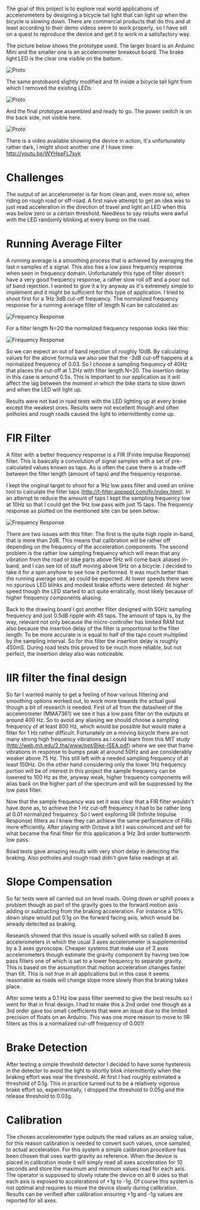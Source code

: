 
The goal of this project is to explore real world applications of accelerometers by designing a bicycle tail light that can light up when the bicycle is slowing down. There are commercial products that do this and at least according to their demo videos seem to work properly, so I have set on a quest to reproduce the device and get it to work in a satisfactory way.

The picture below shows the prototype used. The larger board is an Arduino Mini and the smaller one is an accelerometer breakout board. The brake light LED is the clear one visible on the bottom.

![Proto](Documentation/proto.jpg)

The same protobaord slightly modified and fit inside a bicycle tail light from which I removed the existing LEDs:

![Proto](Documentation/assembled_open.jpg)

And the final prototype assembled and ready to go. The power switch is on the back side, not visible here.

![Proto](Documentation/assembled.jpg)

There is a video available showing the device in action, it's unfortunately rather dark, I might shoot another one if I have time: http://youtu.be/WYHeaFL7syk

Challenges
==========

The output of an accelerometer is far from clean and, even more so, when riding on rough road or off-road. A first naive attempt to get an idea was to just read acceleration in the direction of travel and light an LED when this was below zero or a certain threshold. Needless to say results were awful with the LED randomly blinking at every bump on the road.

Running Average Filter
==========

A running average is a smoothing process that is achieved by averaging the last n samples of a signal. This also has a low pass frequency response when seen in frequency domain. Unfortunately this type of filter doesn't have a very good frequency response, a rather slow roll off and a poor out of band rejection. I wanted to give it a try anyway as it's extremely simple to implement and it might be sufficient for this type of application. I tried to shoot first for a 1Hz 3dB cut-off frequency. The normalized frequency response for a running average filter of length N can be calculated as:

![Frequency Response](Documentation/RunningAverageFreqResp.gif)

For a filter length N=20 the normalized frequency response looks like this:

![Frequency Response](Documentation/RunningAverageFreqPlot.png)

So we can expect an out of band rejection of roughly 10dB. By calculating values for the above formula we also see that the -3dB cut-off happens at a normalized frequency of 0.03. So I choose a sampling frequency of 40Hz that places the cut-off at 1.2Hz with filter length N=20. The insertion delay in this case is around 0.5s. This is important to our application as it will affect the lag between the moment in which the bike starts to slow down and when the LED will light up.

Results were not bad in road tests with the LED lighting up at every brake except the weakest ones. Results were not excellent though and often potholes and rough roads caused the light to intermittently come up.

FIR Filter
============

A filter with a better frequency response is a FIR (Finite Impulse Response) filter. This is basically a convolution of signal samples with a set of pre-calculated values known as taps. As is often the case there is a trade-off between the filter length (amount of taps) and the frequency response. 

I kept the original target to shoot for a 1Hz low pass filter and used an online tool to calculate the filter taps (http://t-filter.appspot.com/fir/index.html). In an attempt to reduce the amount of taps I kept the sampling frequency low at 10Hz so that I could get the 1Hz low pass with just 15 taps. The frequency response as plotted on the mentioned site can be seen below:

![Frequency Response](Documentation/FIRFilterResponse.png)

There are two issues with this filter. The first is the quite high ripple in-band, that is more than 2dB. This means that calibration will be rather off depending on the frequency of the acceleration components. The second problem is the rather low sampling frequency which will mean that any vibration from the road or bike parts above 5Hz will come back aliased in-band, and I can see lot of stuff moving above 5Hz on a bicycle. I decided to take it for a spin anyhow to see how it performed. It was much better than the running average one, as could be expected. At lower speeds there were no spurious LED blinks and modest brake efforts were detected. At higher speed though the LED started to act quite erratically, most likely because of higher frequency components aliasing.

Back to the drawing board I got another filter designed with 50Hz sampling frequency and just 0.5dB ripple with 45 taps. The amount of taps is, by the way, relevant not only because the micro-controller has limited RAM but also because the insertion delay of the filter is proportional to the filter length. To be more accurate is is equal to half of the taps count multiplied by the sampling interval. So for this filter the insertion delay is roughly 450mS. During road tests this proved to be much more reliable, but not perfect, the insertion delay also was noticeable. 

IIR filter the final design
============

So far I wanted mainly to get a feeling of how various filtering and smoothing options worked out, to work more towards the actual goal though a bit of research is needed. First of all from the datasheet of the accelerometer (MMA7361) we see it has a low pass filter on the outputs at around 400 Hz. So to avoid any aliasing we should choose a sampling frequency of at least 800 Hz, which would be possible but would make a filter for 1 Hz rather difficult. Fortunately on a moving bicycle there are not many strong high frequency vibrations as I could learn from this MIT study (http://web.mit.edu/2.tha/www/ppt/Bike-ISEA.pdf) where we see that frame vibrations in response to bumps peak at around 50Hz and are considerably weaker above 75 Hz. This still left with a needed sampling frequency of at least 150Hz. On the other hand considering only the lower 1Hz frequency portion will be of interest in this project the sample frequency can be lowered to 100 Hz as the, anyway weak, higher frequency components will alias back on the higher part of the spectrum and will be suppressed by the low pass filter. 

Now that the sample frequency was set it was clear that a FIR filter wouldn't have done as, to achieve the 1 Hz cut-off frequency it had to be rather long at 0.01 normalized frequency. So I went exploring IIR (Infinite Impulse Response) filters as I knew they can achieve the same performance of FIRs more efficiently. After playing with Octave a bit I was convinced and set for what became the final filter for this application a 1Hz 3rd order butterworth low pass. 

Road tests gave amazing results with very short delay in detecting the braking. Also potholes and rough road didn't give false readings at all.

Slope Compensation
============

So far tests were all carried out on level roads. Going down or uphill poses a problem though as part of the gravity goes to the forward motion axis adding or subtracting from the braking acceleration. For instance a 10% down slope would put 0.1g on the forward facing axis, which would be already detected as braking.

Research showed that this issue is usually solved with so called 6 axes accelerometers in which the usual 3 axes accelerometer is supplemented by a 3 axes gyroscope. Cheaper systems that make use of 3 axes accelerometers though estimate the gravity component by having two low pass filters one of which is set to a lower frequency to separate gravity. This is based on the assumption that motion acceleration changes faster than tilt. This is not true in all applications but in this case it seems reasonable as roads will change slope more slowly than the braking takes place.

After some tests a 0.1 Hz low pass filter seemed to give the best results so I went for that in final design. I had to make this a 2nd order one though as a 3rd order gave too small coefficients that were an issue due to the limited precision of floats on an Arduino. This was one more reason to move to IIR filters as this is a normalized cut-off frequency of 0.001!

Brake Detection
============

After testing a simple threshold detector I decided to have some hysteresis in the detector to avoid the light to shortly blink intermittently when the braking effort was near the threshold. At first I had roughly estimated a threshold of 0.1g. This in practice turned out to be a relatively vigorous brake effort so, experimentally, I dropped the threshold to 0.05g and the release threshold to 0.03g.  

Calibration
============

The chosen accelerometer type outputs the read values as an analog value, for this reason calibration is needed to convert such values, once sampled, to actual acceleration. For this system a simple calibration procedure has been chosen that uses earth gravity as reference. When the device is placed in calibration mode it will simply read all axes acceleration for 10 seconds and store the maximum and minimum values read for each axis. The operator is supposed to slowly rotate the device on all 6 sides so that each axis is exposed to accelerations of +1g to -1g. Of course this system is not optimal and requires to move the device slowly during calibration. Results can be verified after calibration ensuring +1g and -1g values are reported for all axes.

